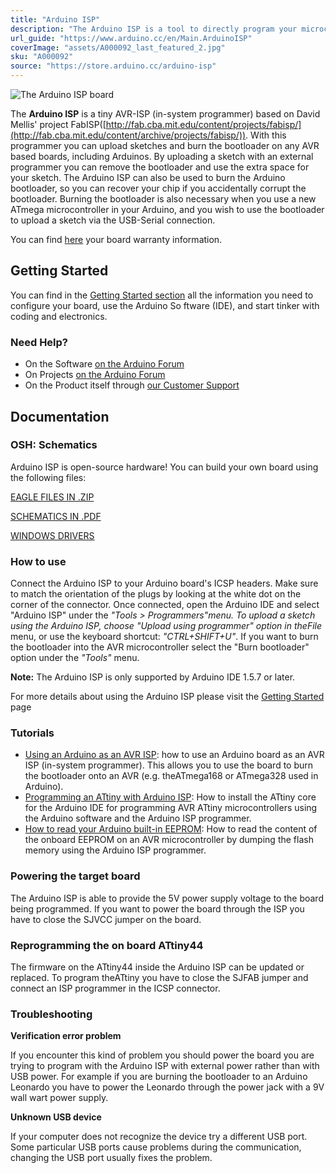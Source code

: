 ```yaml
---
title: "Arduino ISP"
description: "The Arduino ISP is a tool to directly program your microcontroller through the ICSP connector."
url_guide: "https://www.arduino.cc/en/Main.ArduinoISP"
coverImage: "assets/A000092_last_featured_2.jpg"
sku: "A000092"
source: "https://store.arduino.cc/arduino-isp"
---
```


![The Arduino ISP board](assets/A000092_last_featured_2.jpg)

The **Arduino ISP** is a tiny AVR-ISP (in-system programmer) based on David Mellis' project FabISP([http://fab.cba.mit.edu/content/projects/fabisp/](http://fab.cba.mit.edu/content/archive/projects/fabisp/)). With this programmer you can upload sketches and burn the bootloader on any AVR based boards, including Arduinos. By uploading a sketch with an external programmer you can remove the bootloader and use the extra space for your sketch. The Arduino ISP can also be used to burn the Arduino bootloader, so you can recover your chip if you accidentally corrupt the bootloader. Burning the bootloader is also necessary when you use a new ATmega microcontroller in your Arduino, and you wish to use the bootloader to upload a sketch via the USB-Serial connection.

You can find [here](https://www.arduino.cc/en/Main/warranty) your board warranty information.

## Getting Started

You can find in the [Getting Started section](https://www.arduino.cc/en/Guide/HomePage) all the information you need to configure your board, use the Arduino So ftware (IDE), and start tinker with coding and electronics.

### Need Help?

* On the Software [on the Arduino Forum](https://forum.arduino.cc/index.php?board=63.0)
* On Projects [on the Arduino Forum](https://forum.arduino.cc/index.php?board=3.0)
* On the Product itself through [our Customer Support](https://support.arduino.cc/hc)

## Documentation

### OSH: Schematics

Arduino ISP is open-source hardware! You can build your own board using the following files:

[EAGLE FILES IN .ZIP](https://content.arduino.cc/assets/arduino-isp-reference-design.zip)

[SCHEMATICS IN .PDF](https://content.arduino.cc/assets/arduino-isp-schematic.pdf)

[WINDOWS DRIVERS](https://www.arduino.cc/en/uploads/Main/ArduinoISP_WindowsDrivers.zip)

### How to use

Connect the Arduino ISP to your Arduino board's ICSP headers. Make sure to match the orientation of the plugs by looking at the white dot on the corner of the connector. Once connected, open the Arduino IDE and select "Arduino ISP" under the *"Tools > Programmers"*menu. To upload a sketch using the Arduino ISP, choose *"Upload using programmer"* option in the*File* menu, or use the keyboard shortcut: *"CTRL+SHIFT+U"*. If you want to burn the bootloader into the AVR microcontroller select the "Burn bootloader" option under the *"Tools"* menu.

**Note:** The Arduino ISP is only supported by Arduino IDE 1.5.7 or later.

For more details about using the Arduino ISP please visit the [Getting Started](https://www.arduino.cc/en/Guide/ArduinoISP) page

### Tutorials

* [Using an Arduino as an AVR ISP](https://www.arduino.cc/en/Tutorial/ArduinoISP): how to use an Arduino board as an AVR ISP (in-system programmer). This allows you to use the board to burn the bootloader onto an AVR (e.g. theATmega168 or ATmega328 used in Arduino).
* [Programming an ATtiny with Arduino ISP](http://scuola.arduino.cc/courses/lessons/cover/qX1117g): How to install the ATtiny core for the Arduino IDE for programming AVR ATtiny microcontrollers using the Arduino software and the Arduino ISP programmer.
* [How to read your Arduino built-in EEPROM](http://scuola.arduino.cc/courses/lessons/view/B7PlK61): How to read the content of the onboard EEPROM on an AVR microcontroller by dumping the flash memory using the Arduino ISP programmer.

### Powering the target board

The Arduino ISP is able to provide the 5V power supply voltage to the board being programmed. If you want to power the board through the ISP you have to close the SJVCC jumper on the board.

### Reprogramming the on board ATtiny44

The firmware on the ATtiny44 inside the Arduino ISP can be updated or replaced. To program theATtiny you have to close the SJFAB jumper and connect an ISP programmer in the ICSP connector.

### Troubleshooting

**Verification error problem**

If you encounter this kind of problem you should power the board you are trying to program with the Arduino ISP with external power rather than with USB power. For example if you are burning the bootloader to an Arduino Leonardo you have to power the Leonardo through the power jack with a 9V wall wart power supply.

**Unknown USB device**

If your computer does not recognize the device try a different USB port. Some particular USB ports cause problems during the communication, changing the USB port usually fixes the problem.